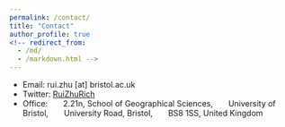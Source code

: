 ```yaml
---
permalink: /contact/
title: "Contact"
author_profile: true
<!-- redirect_from: 
  - /md/
  - /markdown.html -->
---
```


* Email: rui.zhu [at] bristol.ac.uk 
* Twitter: [RuiZhuRich](https://twitter.com/RuiZhuRich)
* Office: 
&nbsp;&nbsp;&nbsp;&nbsp;&nbsp; 2.21n, School of Geographical Sciences, 
&nbsp;&nbsp;&nbsp;&nbsp;&nbsp; University of Bristol, 
&nbsp;&nbsp;&nbsp;&nbsp;&nbsp; University Road, Bristol,
&nbsp;&nbsp;&nbsp;&nbsp;&nbsp; BS8 1SS, United Kingdom




